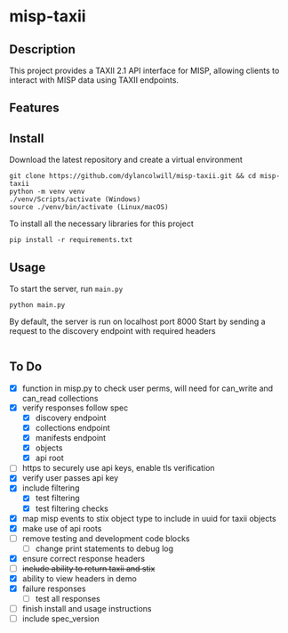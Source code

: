 # misp-taxii

## Description

This project provides a TAXII 2.1 API interface for MISP, allowing clients to interact with MISP data using TAXII endpoints.

## Features

## Install
Download the latest repository and create a virtual environment
```
git clone https://github.com/dylancolwill/misp-taxii.git && cd misp-taxii
python -m venv venv
./venv/Scripts/activate (Windows)
source ./venv/bin/activate (Linux/macOS)
```

To install all the necessary libraries for this project
```
pip install -r requirements.txt
```

## Usage
To start the server, run `main.py`
```
python main.py
```

By default, the server is run on localhost port 8000
Start by sending a request to the discovery endpoint with required headers
```

```

## To Do
- [x] function in misp.py to check user perms, will need for can_write and can_read collections
- [x] verify responses follow spec
  - [x] discovery endpoint
  - [x] collections endpoint
  - [x] manifests endpoint
  - [x] objects
  - [x] api root
- [ ] https to securely use api keys, enable tls verification
- [x] verify user passes api key
- [x] include filtering
  - [x] test filtering
  - [x] test filtering checks
- [x] map misp events to stix object type to include in uuid for taxii objects
- [x] make use of api roots
- [ ] remove testing and development code blocks
  - [ ] change print statements to debug log
- [x] ensure correct response headers
- [ ] ~~include ability to return taxii and stix~~
- [x] ability to view headers in demo
- [x] failure responses
  - [ ] test all responses
- [ ] finish install and usage instructions
- [ ] include spec_version
